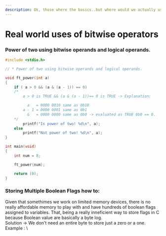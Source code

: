 ```yaml
---
description: Ok, those where the basics..but where would we actually use them?
---
```


# Real world uses of bitwise operators

### Power of two using bitwise operands and logical operands.

```c
#include <stdio.h>

// * Power of two using bitwise operands and logical operands.

void ft_power(int a)
{
	if ( a > 0 && (a & (a - 1)) == 0)
	/*
		a > 0 is TRUE && (a & (a - 1))== 0 is TRUE -> Explanation:

		  a   = 0000 0010 same as 0b10
		a - 1 = 0000 0001 same as 0b1
		  &   = 0000 0000 same as 0b0 -> evaluated as TRUE 0b0 == 0.
	*/
		printf("Is power of two! %d\n", a);
	else
		printf("Not power of two! %d\n", a);
}

int main(void)
{
	int num = 8;

	ft_power(num);

	return (0);
}
```

### Storing Multiple Boolean Flags how to:

Given that somethimes we work on limited memory devices, there is no really affordable memory to play with and have hundreds of boolean flags assigned to variables. That, being a really inneficient way to store flags in C because Boolean value are basically a byte log. \
Solution -> We don't need an entire byte to store just a zero or a one.\
Example : \


